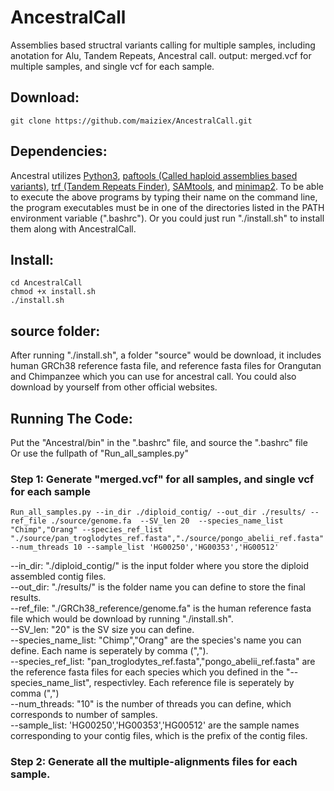 # AncestralCall
Assemblies based structral variants calling for multiple samples, including anotation for Alu, Tandem Repeats, Ancestral call. 
output: merged.vcf for multiple samples, and single vcf for each sample. 

## Download:
```
git clone https://github.com/maiziex/AncestralCall.git
```

## Dependencies:
Ancestral utilizes <a href="https://www.python.org/downloads/">Python3</a>, <a href="https://github.com/lh3/minimap2/tree/master/misc">paftools (Called haploid assemblies based variants)</a>, <a href="https://tandem.bu.edu/trf/trf.html">trf (Tandem Repeats Finder)</a>, <a href="http://samtools.sourceforge.net/">SAMtools</a>, and <a href="https://github.com/lh3/minimap2">minimap2</a>. To be able to execute the above programs by typing their name on the command line, the program executables must be in one of the directories listed in the PATH environment variable (".bashrc"). Or you could just run "./install.sh" to install them along with AncestralCall. 

## Install:
```
cd AncestralCall
chmod +x install.sh
./install.sh
```

## source folder:
After running "./install.sh", a folder "source" would be download, it includes human GRCh38 reference fasta file, and reference fasta files for Orangutan and Chimpanzee which you can use for ancestral call. You could also download by yourself from other official websites. 

## Running The Code:
Put the "Ancestral/bin" in the ".bashrc" file, and source the ".bashrc" file <br />
Or use the fullpath of "Run_all_samples.py"


### Step 1: Generate "merged.vcf" for all samples, and single vcf for each sample
```
Run_all_samples.py --in_dir ./diploid_contig/ --out_dir ./results/ --ref_file ./source/genome.fa  --SV_len 20  --species_name_list "Chimp","Orang" --species_ref_list "./source/pan_troglodytes_ref.fasta","./source/pongo_abelii_ref.fasta" --num_threads 10 --sample_list 'HG00250','HG00353','HG00512'
```

--in_dir: "./diploid_contig/" is the input folder where you store the diploid assembled contig files. <br />
--out_dir: "./results/" is the folder name you can define to store the final results. <br />
--ref_file: "./GRCh38_reference/genome.fa" is the human reference fasta file which would be download by running "./install.sh". <br />
--SV_len: "20" is the SV size you can define.  <br />
--species_name_list: "Chimp","Orang" are the species's name you can define. Each name is seperately by comma (","). <br />
--species_ref_list: "pan_troglodytes_ref.fasta","pongo_abelii_ref.fasta" are the reference fasta files for each species which you defined in the "--species_name_list", respectivley. Each reference file is seperately by comma (",") <br />
--num_threads: "10" is the number of threads you can define, which corresponds to number of samples.  <br />
--sample_list: 'HG00250','HG00353','HG00512' are the sample names corresponding to your contig files, which is the prefix of the contig files. <br />

### Step 2: Generate all the multiple-alignments files for each sample. 

